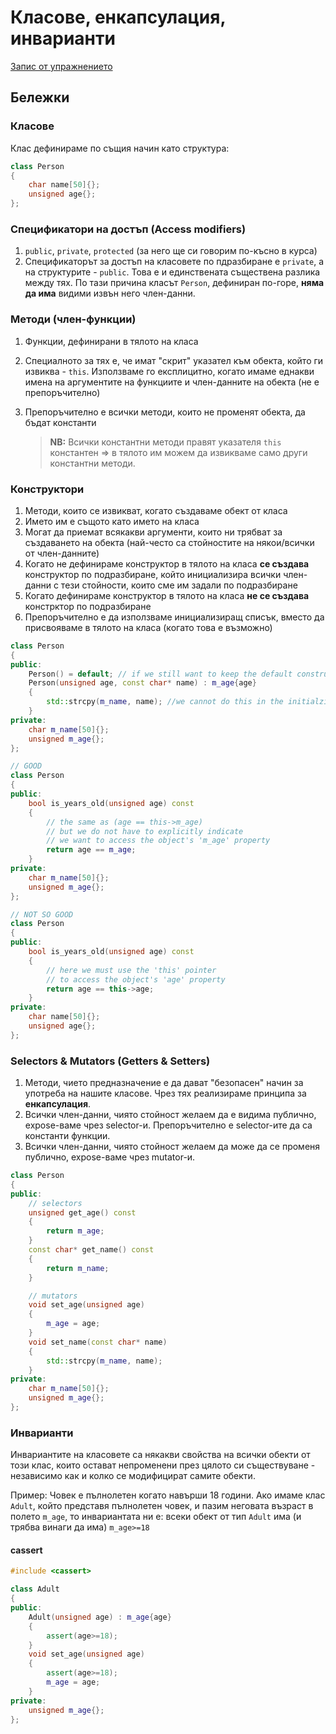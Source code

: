 # Класове, енкапсулация, инварианти

[Запис от упражнението](https://drive.google.com/file/d/183aexZxkvolY1rQjLhsvQrh-Gan-HpqQ/view?usp=sharing)

## Бележки

### Класове
Клас дефинираме по същия начин като структура:

```c++
class Person
{
    char name[50]{};
    unsigned age{};
};
```

### Спецификатори на достъп (Access modifiers)
1. `public`, `private`, `protected` (за него ще си говорим по-късно в курса)
2. Спецификаторът за достъп на класовете по пдразбиране е `private`, а на структурите - `public`. Това е и 
единствената съществена разлика между тях. По тази причина класът `Person`, дефиниран по-горе, **няма да има** видими извън него член-данни.

### Методи (член-функции)
1. Функции, дефинирани в тялото на класа
2. Специалното за тях е, че имат "скрит" указател към обекта, който ги извиква - `this`. Използваме го експлицитно, когато имаме еднакви имена на аргументите на функциите и член-данните на обекта (не е препоръчително) 
3. Препоръчително е всички методи, които не променят обекта, да бъдат константи
   
   > **NB:** Всички константни методи правят указателя `this` константен => в тялото им можем да извикваме само други константни методи. 
    
### Конструктори 
1. Методи, които се извикват, когато създаваме обект от класа
2. Името им е същото като името на класа
3. Могат да приемат всякакви аргументи, които ни трябват за създаването на обекта (най-често са стойностите на някои/всички от член-данните)
4. Когато не дефинираме конструктор в тялото на класа **се създава** конструктор по подразбиране, който инициализира всички член-данни с тези стойности, които сме им задали по подразбиране
5. Когато дефинираме конструктор в тялото на класа **не се създава** констрктор по подразбиране
5. Препоръчително е да използваме инициализиращ списък, вместо да присвояваме в тялото на класа (когато това е възможно)

```c++
class Person
{
public:
    Person() = default; // if we still want to keep the default constructor
    Person(unsigned age, const char* name) : m_age{age}
    {
        std::strcpy(m_name, name); //we cannot do this in the initialzier list
    }
private:
    char m_name[50]{};
    unsigned m_age{};
};
```

```c++
// GOOD
class Person
{
public:
    bool is_years_old(unsigned age) const
    {
        // the same as (age == this->m_age)
        // but we do not have to explicitly indicate
        // we want to access the object's 'm_age' property
        return age == m_age;
    }
private:
    char m_name[50]{};
    unsigned m_age{};
};
```

```c++
// NOT SO GOOD
class Person
{
public:
    bool is_years_old(unsigned age) const
    {
        // here we must use the 'this' pointer
        // to access the object's 'age' property
        return age == this->age;
    }
private:
    char name[50]{};
    unsigned age{};
};
```

### Selectors & Мutators (Getters & Setters)
1. Методи, чието предназначение е да дават "безопасен" начин за употреба на нашите класове. Чрез тях реализираме принципа за **енкапсулация**. 
2. Всички член-данни, чиято стойност желаем да е видима публично, expose-ваме чрез selector-и. Препоръчително е selector-ите да са константи функции.
3. Всички член-данни, чиято стойност желаем да може да се променя публично, expose-ваме чрез mutator-и.

```c++
class Person
{
public:
    // selectors
    unsigned get_age() const
    {
        return m_age;
    }
    const char* get_name() const
    {
        return m_name;
    }

    // mutators
    void set_age(unsigned age)
    {
        m_age = age;
    }
    void set_name(const char* name)
    {
        std::strcpy(m_name, name);
    }
private:
    char m_name[50]{};
    unsigned m_age{};
};
```

### Инварианти
Инвариантите на класовете са някакви свойства на всички обекти от този клас, които остават непроменени през цялото си съществуване - независимо как и колко се модифицират самите обекти.

Пример: Човек е пълнолетен когато навърши 18 години. Ако имаме клас `Adult`, който представя пълнолетен човек, и пазим неговата възраст в полето `m_age`, то инвариантата ни е: всеки обект от тип `Adult` има (и трябва винаги да има) `m_age>=18` 

#### cassert

```c++
#include <cassert>

class Adult
{
public:
    Adult(unsigned age) : m_age{age}
    {
        assert(age>=18);
    }
    void set_age(unsigned age)
    {
        assert(age>=18);
        m_age = age;
    }
private:
    unsigned m_age{};
};
```